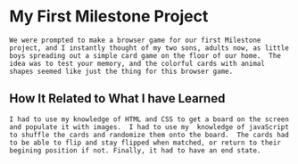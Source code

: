 # My First Milestone Project

    We were prompted to make a browser game for our first Milestone project, and I instantly thought of my two sons, adults now, as little boys spreading out a simple card game on the floor of our home.  The idea was to test your memory, and the colorful cards with animal shapes seemed like just the thing for this browser game. 

##  How It Related to What I have Learned 
    I had to use my knowledge of HTML and CSS to get a board on the screen and populate it with images.  I had to use my  knowledge of javaScript to shuffle the cards and randomize them onto the board.  The cards had to be able to flip and stay flipped when matched, or return to their begining position if not. Finally, it had to have an end state. 

    